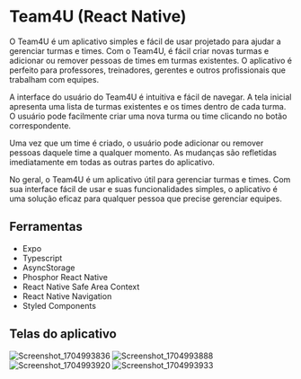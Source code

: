 # Team4U (React Native)

O Team4U é um aplicativo simples e fácil de usar projetado para ajudar a gerenciar turmas e times. Com o Team4U, é fácil criar novas turmas e adicionar ou remover pessoas de times em turmas existentes. O aplicativo é perfeito para professores, treinadores, gerentes e outros profissionais que trabalham com equipes.

A interface do usuário do Team4U é intuitiva e fácil de navegar. A tela inicial apresenta uma lista de turmas existentes e os times dentro de cada turma. O usuário pode facilmente criar uma nova turma ou time clicando no botão correspondente.

Uma vez que um time é criado, o usuário pode adicionar ou remover pessoas daquele time a qualquer momento. As mudanças são refletidas imediatamente em todas as outras partes do aplicativo.

No geral, o Team4U é um aplicativo útil para gerenciar turmas e times. Com sua interface fácil de usar e suas funcionalidades simples, o aplicativo é uma solução eficaz para qualquer pessoa que precise gerenciar equipes.

## Ferramentas

- Expo
- Typescript
- AsyncStorage
- Phosphor React Native
- React Native Safe Area Context
- React Native Navigation
- Styled Components

## Telas do aplicativo

![Screenshot_1704993836](https://github.com/Felipe8297/team4u-reactnative/assets/60430412/374cafab-eb6c-4925-ae55-2b1f02a08f51)
![Screenshot_1704993888](https://github.com/Felipe8297/team4u-reactnative/assets/60430412/7932eb20-1979-405c-9ab6-892c6bdc315d)
![Screenshot_1704993920](https://github.com/Felipe8297/team4u-reactnative/assets/60430412/0371dc40-2b3f-4f65-a959-e0ffa81cf40d) 
![Screenshot_1704993933](https://github.com/Felipe8297/team4u-reactnative/assets/60430412/0b074cff-d430-47f7-a6dc-9eaa24dc052c)
